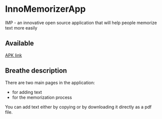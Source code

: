 # InnoMemorizerApp
IMP - an innovative open source application that will help people memorize text more easily 

## Available
[APK link](https://drive.google.com/file/d/1T5qgkQhbPXzwic0VGni6t6SpbvMTKi_t/view?usp=sharing)


## Breathe description
There are two main pages in the application: 
- for adding text
- for the memorization process

You can add text either by copying or by downloading it directly as a pdf file.


